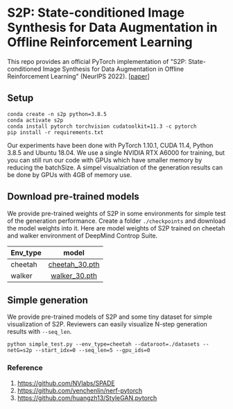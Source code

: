 # S2P: State-conditioned Image Synthesis for Data Augmentation in Offline Reinforcement Learning

This repo provides an official PyTorch implementation of "S2P: State-conditioned Image Synthesis for Data Augmentation in Offline Reinforcement Learning" (NeurIPS 2022). [[paper](https://arxiv.org/abs/2209.15256)]

## Setup
```shell
conda create -n s2p python=3.8.5
conda activate s2p
conda install pytorch torchvision cudatoolkit=11.3 -c pytorch
pip install -r requirements.txt
```
Our experiments have been done with PyTorch 1.10.1, CUDA 11.4, Python 3.8.5 and Ubuntu 18.04. 
We use  a single NVIDIA RTX A6000 for training, but you can still run our code with GPUs which have smaller memory by reducing the batchSize. 
A simpel visualziation of the generation results can be done by GPUs with 4GB of memory use.

## Download pre-trained models

We provide pre-trained weights of S2P in some environments for simple test of the generation performance.
Create a folder ```./checkpoints``` and download the model weights into it. 
Here are model weights of S2P trained on cheetah and walker environment of DeepMind Controp Suite.

| Env_type  |  model  |
|----------|:--:|
|cheetah|[cheetah_30.pth](https://drive.google.com/file/d/1Q3fGEIT99BeeLNokkNAwmWv7r5L9Z7LK/view?usp=sharing)|
|walker|[walker_30.pth](https://drive.google.com/file/d/1NKfoIcTJapEzor5VEISnewNi-7_8N5QO/view?usp=sharing)|

## Simple generation

We provide pre-trained models of S2P and some tiny dataset for simple visualization of S2P.
Reviewers can easily visualize N-step generation results with ```--seq_len```.

```shell
python simple_test.py --env_type=cheetah --dataroot=./datasets --netG=s2p --start_idx=0 --seq_len=5 --gpu_ids=0
```

<!-- 
## Offline RL setup
```shell
pip install mujoco-py<2.2,>=2.1
pip install git+https://github.com/deepmind/dm_control
```
We generated the DMControl environment dataset by training the state-based SAC, following the implementation of the https://github.com/rail-berkeley/rlkit.

But, due to the memory limit in the submission of supplementary materials, we cannot provide full offline dataset used for the paper. Instead, we provide tiny dataset of the cheetah-run-mixed environment with the state transition rollout by the random policy in https://drive.google.com/drive/folders/15WzMg_OAN9PBHFNw8iTRcBvnjsqK9TsZ?usp=sharing. Download the cheetah-run-mixed_first_500k folder and paste it in to data/trajwise folder of this repository.  



If you want to follow the generating process of the state transition rollout by the random policy, you should run the below code after download the cheetah-run-mixed_first_500k folder.

### state transition data rollout
```shell
python state_transition_rollout.py
```
Then, you should run generation code... (TODO:DSSHIM)

### Train S2P

```shell
python train.py --dataroot=./datasets/cheetah.hdf5 --env_type=cheetah --netG=s2p --batchSize=16 --gpu_ids=0
```


Then you can get the all_state_1step_random_action_dataset_naive.hdf5 in data/trajwise/cheetah-run-mixed_first_500k/all_state_1step_random_action folder.

For training offline RL, run the below python code.
### Train Offline RL
```shell
bash run_iql_image.sh
bash run_cql_image.sh
``` -->

### Reference
1. https://github.com/NVlabs/SPADE
2. https://github.com/yenchenlin/nerf-pytorch
3. https://github.com/huangzh13/StyleGAN.pytorch
